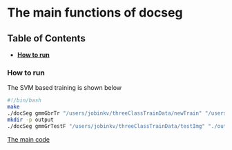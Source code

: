 # The main functions of docseg


## Table of Contents
* **[How to run](#how-to-run)** 



### How to run
The SVM based training is shown below

``` bash
#!/bin/bash
make
./docSeg gmmGbrTr "/users/jobinkv/threeClassTrainData/newTrain" "/users/jobinkv/threeClassTrainData/newtrGt" tdeepfet.xml
mkdir -p output
./docSeg gmmGrTestF "/users/jobinkv/threeClassTrainData/testImg" "./output" tdeepfet.xml
```

[The main code](https://github.com/jobinkv/Opencv_learning_codes/blob/master/L2Normalization.cpp#L3-L10)

